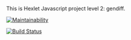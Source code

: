 This is Hexlet Javascript project level 2: gendiff.

[![Maintainability](https://api.codeclimate.com/v1/badges/efbe808800ef9ea77cfc/maintainability)](https://codeclimate.com/github/denis-ok/project-lvl2-s185/maintainability)

[![Build Status](https://travis-ci.org/denis-ok/project-lvl2-s185.svg?branch=master)](https://travis-ci.org/denis-ok/project-lvl2-s185)